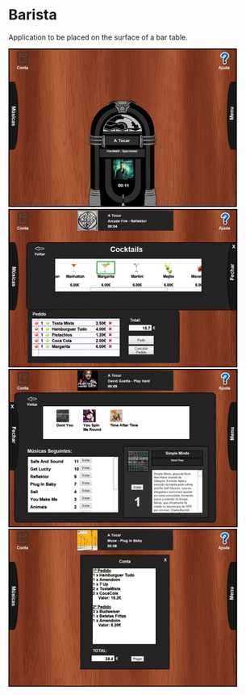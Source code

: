 # Barista

Application to be placed on the surface of a bar table.

![Picture](https://raw.githubusercontent.com/ivanfreire87/Barista/master/ss1.png)
![Picture](https://raw.githubusercontent.com/ivanfreire87/Barista/master/ss2.png)
![Picture](https://raw.githubusercontent.com/ivanfreire87/Barista/master/ss3.png)
![Picture](https://raw.githubusercontent.com/ivanfreire87/Barista/master/ss4.png)
